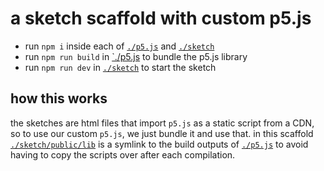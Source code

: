 # a sketch scaffold with custom p5.js

- run `npm i` inside each of [`./p5.js`](./p5.js) and [`./sketch`](./sketch)
- run `npm run build` in [`./p5.js](./p5.js) to bundle the p5.js library
- run `npm run dev` in [`./sketch`](./sketch) to start the sketch

## how this works

the sketches are html files that import `p5.js` as a static script from a CDN, so to use our custom `p5.js`, we just bundle it and use that. in this scaffold [`./sketch/public/lib`](./sketch/public/lib/) is a symlink to the build outputs of [`./p5.js`](./p5.js) to avoid having to copy the scripts over after each compilation.
